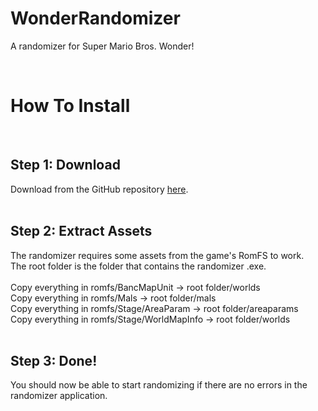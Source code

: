 # WonderRandomizer
 A randomizer for Super Mario Bros. Wonder!

<br><h1>How To Install</h1><br><h2>Step 1: Download</h2>Download from the GitHub repository <a href="https://github.com/CharlesGameDev/smbwr/releases/latest" target="_blank">here</a>.<br><br><h2>Step 2: Extract Assets</h2>The randomizer requires some assets from the game's RomFS to work.<br>The root folder is the folder that contains the randomizer .exe.<br><br>Copy everything in romfs/BancMapUnit -&gt; root folder/worlds<br>Copy everything in romfs/Mals -&gt; root folder/mals<br>Copy everything in romfs/Stage/AreaParam -&gt; root folder/areaparams<br>Copy everything in romfs/Stage/WorldMapInfo -&gt; root folder/worlds<br><br><h2 class="SelectedElement">Step 3: Done!</h2>You should now be able to start randomizing if there are no errors in the randomizer application.
